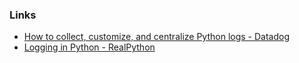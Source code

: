 ### Links
- [How to collect, customize, and centralize Python logs - Datadog](https://www.datadoghq.com/blog/python-logging-best-practices/)
- [Logging in Python - RealPython](https://realpython.com/python-logging/)
